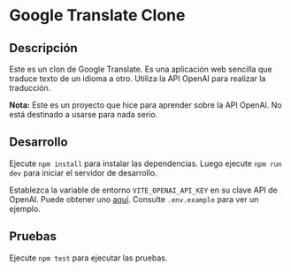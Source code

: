 # Google Translate Clone

## Descripción

Este es un clon de Google Translate. Es una aplicación web sencilla que traduce texto de un idioma a otro. Utiliza la API OpenAI para realizar la traducción.

**Nota:** Este es un proyecto que hice para aprender sobre la API OpenAI. No está destinado a usarse para nada serio.

## Desarrollo

Ejecute `npm install` para instalar las dependencias. Luego ejecute `npm run dev` para iniciar el servidor de desarrollo.

Establezca la variable de entorno `VITE_OPENAI_API_KEY` en su clave API de OpenAI. Puede obtener uno [aquí](https://platform.openai.com/). Consulte `.env.example` para ver un ejemplo.

## Pruebas

Ejecute `npm test` para ejecutar las pruebas.
